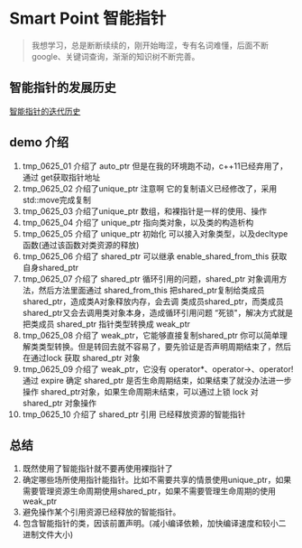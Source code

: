 # Smart Point 智能指针

> 我想学习，总是断断续续的，刚开始晦涩，专有名词难懂，后面不断google、关键词查询，渐渐的知识树不断完善。

## 智能指针的发展历史
[智能指针的迭代历史](https://www.cnblogs.com/tp-16b/p/9033370.html)




## demo 介绍
1. tmp_0625_01 介绍了 auto_ptr 但是在我的环境跑不动，c++11已经弃用了，通过 get获取指针地址
2. tmp_0625_02 介绍了unique_ptr 注意啊 它的复制语义已经修改了，采用 std::move完成复制
3. tmp_0625_03 介绍了unique_ptr 数组，和裸指针是一样的使用、操作
4. tmp_0625_04 介绍了 unique_ptr 指向类对象，以及类的构造析构
5. tmp_0625_05 介绍了 unique_ptr 初始化 可以接入对象类型，以及decltype 函数(通过该函数对类资源的释放)
6. tmp_0625_06 介绍了 shared_ptr 可以继承 enable_shared_from_this 获取 自身shared_ptr
7. tmp_0625_07 介绍了 shared_ptr 循环引用的问题，shared_ptr<A> 对象调用方法，然后方法里面通过 shared_from_this 把shared_ptr<A>复制给类成员 shared_ptr，造成类A对象释放内存，会去调 类成员shared_ptr，而类成员shared_ptr又会去调用类对象本身，造成循环引用问题 “死锁"，解决方式就是把类成员 shared_ptr 指针类型转换成 weak_ptr
8. tmp_0625_08 介绍了 weak_ptr，它能够直接复制shared_ptr 你可以简单理解类类型转换。但是转回去就不容易了，要先验证是否声明周期结束了，然后在通过lock 获取 shared_ptr 对象
9. tmp_0625_09 介绍了 weak_ptr，它没有 operator*、operator->、operator! 通过 expire 确定 shared_ptr 是否生命周期结束，如果结束了就没办法进一步操作 shared_ptr对象，如果生命周期未结束，可以通过上锁 lock 对 shared_ptr 对象操作
10. tmp_0625_10 介绍了 shared_ptr 引用 已经释放资源的智能指针

## 总结

1. 既然使用了智能指针就不要再使用裸指针了
2. 确定哪些场所使用指针能指针。比如不需要共享的情景使用unique_ptr，如果需要管理资源生命周期使用shared_ptr，如果不需要管理生命周期的使用weak_ptr
3. 避免操作某个引用资源已经释放的智能指针。
4. 包含智能指针的类，因该前置声明。(减小编译依赖，加快编译速度和较小二进制文件大小)
